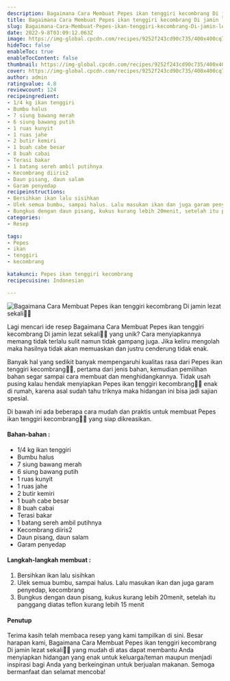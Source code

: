 ```yaml
---
description: Bagaimana Cara Membuat Pepes ikan tenggiri kecombrang Di jamin lezat sekali"
title: Bagaimana Cara Membuat Pepes ikan tenggiri kecombrang Di jamin lezat sekali
slug: Bagaimana-Cara-Membuat-Pepes-ikan-tenggiri-kecombrang-Di-jamin-lezat-sekali
date: 2022-9-8T03:09:12.063Z
image: https://img-global.cpcdn.com/recipes/9252f243cd90c735/400x400cq70/photo.jpg
hideToc: false
enableToc: true
enableTocContent: false
thumbnail: https://img-global.cpcdn.com/recipes/9252f243cd90c735/400x400cq70/photo.jpg
cover: https://img-global.cpcdn.com/recipes/9252f243cd90c735/400x400cq70/photo.jpg
author: admin
ratingvalue: 4.8
reviewcount: 124
recipeingredient:
- 1/4 kg ikan tenggiri
- Bumbu halus
- 7 siung bawang merah
- 6 siung bawang putih
- 1 ruas kunyit
- 1 ruas jahe
- 2 butir kemiri
- 1 buah cabe besar
- 8 buah cabai
- Terasi bakar
- 1 batang sereh ambil putihnya
- Kecombrang diiris2
- Daun pisang, daun salam
- Garam penyedap
recipeinstructions:
- Bersihkan ikan lalu sisihkan
- Ulek semua bumbu, sampai halus. Lalu masukan ikan dan juga garam penyedap, kecombrang
- Bungkus dengan daun pisang, kukus kurang lebih 20menit, setelah itu panggang diatas teflon kurang lebih 15 menit
categories:
- Resep

tags:
- Pepes
- ikan
- tenggiri
- kecombrang

katakunci: Pepes ikan tenggiri kecombrang
recipecuisine: Indonesian

---
```


![Bagaimana Cara Membuat Pepes ikan tenggiri kecombrang Di jamin lezat sekali👩‍🍳](https://img-global.cpcdn.com/recipes/9252f243cd90c735/400x400cq70/photo.jpg)

Lagi mencari ide resep Bagaimana Cara Membuat Pepes ikan tenggiri kecombrang Di jamin lezat sekali👩‍🍳 yang unik? Cara menyiapkannya memang tidak terlalu sulit namun tidak gampang juga. Jika keliru mengolah maka hasilnya tidak akan memuaskan dan justru cenderung tidak enak.

Banyak hal yang sedikit banyak mempengaruhi kualitas rasa dari Pepes ikan tenggiri kecombrang👩‍🍳, pertama dari jenis bahan, kemudian pemilihan bahan segar sampai cara membuat dan menghidangkannya. Tidak usah pusing kalau hendak menyiapkan Pepes ikan tenggiri kecombrang👩‍🍳 enak di rumah, karena asal sudah tahu triknya maka hidangan ini bisa jadi sajian spesial.

Di bawah ini ada beberapa cara mudah dan praktis untuk membuat Pepes ikan tenggiri kecombrang👩‍🍳 yang siap dikreasikan.

<!--inarticleads1-->

#### Bahan-bahan :

- 1/4 kg ikan tenggiri
- Bumbu halus
- 7 siung bawang merah
- 6 siung bawang putih
- 1 ruas kunyit
- 1 ruas jahe
- 2 butir kemiri
- 1 buah cabe besar
- 8 buah cabai
- Terasi bakar
- 1 batang sereh ambil putihnya
- Kecombrang diiris2
- Daun pisang, daun salam
- Garam penyedap

<!--inarticleads2-->

#### Langkah-langkah membuat :

1. Bersihkan ikan lalu sisihkan
1. Ulek semua bumbu, sampai halus. Lalu masukan ikan dan juga garam penyedap, kecombrang
1. Bungkus dengan daun pisang, kukus kurang lebih 20menit, setelah itu panggang diatas teflon kurang lebih 15 menit

#### Penutup

Terima kasih telah membaca resep yang kami tampilkan di sini. Besar harapan kami, Bagaimana Cara Membuat Pepes ikan tenggiri kecombrang Di jamin lezat sekali👩‍🍳 yang mudah di atas dapat membantu Anda menyiapkan hidangan yang enak untuk keluarga/teman maupun menjadi inspirasi bagi Anda yang berkeinginan untuk berjualan makanan. Semoga bermanfaat dan selamat mencoba!